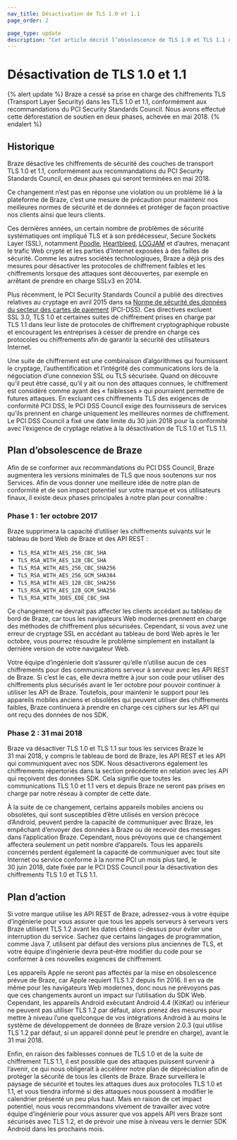 ```yaml
---
nav_title: Désactivation de TLS 1.0 et 1.1
page_order: 2

page_type: update
description: "Cet article décrit l’obsolescence de TLS 1.0 et TLS 1.1 de Braze, achevée en mai 2018."
---
```

# Désactivation de TLS 1.0 et 1.1

{% alert update %}
Braze a cessé sa prise en charge des chiffrements TLS (Transport Layer Security) dans les TLS 1.0 et 1.1, conformément aux recommandations du PCI Security Standards Council. Nous avons effectué cette déforestation de soutien en deux phases, achevée en mai 2018.
{% endalert %} 

## Historique

Braze désactive les chiffrements de sécurité des couches de transport TLS 1.0 et 1.1, conformément aux recommandations du PCI Security Standards Council, en deux phases qui seront terminées en mai 2018.

Ce changement n’est pas en réponse une violation ou un problème lié à la plateforme de Braze, c’est une mesure de précaution pour maintenir nos meilleures normes de sécurité et de données et protéger de façon proactive nos clients ainsi que leurs clients.

Ces dernières années, un certain nombre de problèmes de sécurité systématiques ont impliqué TLS et à son prédécesseur, Secure Sockets Layer (SSL), notamment [Poodle][1], [Heartbleed][2], [LOGJAM][3] et d’autres, menaçant le trafic Web crypté et les parties d’Internet exposées à des failles de sécurité. Comme les autres sociétés technologiques, Braze a déjà pris des mesures pour désactiver les protocoles de chiffrement faibles et les chiffrements lorsque des attaques sont découvertes, par exemple en arrêtant de prendre en charge SSLv3 en 2014.

Plus récemment, le PCI Security Standards Council a publié des directives relatives au cryptage en avril 2015 dans sa [Norme de sécurité des données du secteur des cartes de paiement][4] (PCI-DSS). Ces directives excluent SSL 3.0, TLS 1.0 et certaines suites de chiffrement prises en charge par TLS 1.1 dans leur liste de protocoles de chiffrement cryptographique robuste et encouragent les entreprises à cesser de prendre en charge ces protocoles ou  chiffrements afin de garantir la sécurité des utilisateurs Internet.

Une suite de chiffrement est une combinaison d’algorithmes qui fournissent le cryptage, l’authentification et l’intégrité des communications lors de la négociation d’une connexion SSL ou TLS sécurisée. Quand on découvre qu’il peut être cassé, qu’il y ait ou non des attaques connues, le chiffrement est considéré comme ayant des « faiblesses » qui pourraient permettre de futures attaques. En excluant ces chiffrements TLS des exigences de conformité PCI DSS, le PCI DSS Council exige des fournisseurs de services qu’ils prennent en charge uniquement les meilleures normes de chiffrement. Le PCI DSS Council a fixé une date limite du 30 juin 2018 pour la conformité avec l’exigence de cryptage relative à la désactivation de TLS 1.0 et TLS 1.1.

## Plan d’obsolescence de Braze
Afin de se conformer aux recommandations du PCI DSS Council, Braze augmentera les versions minimales de TLS que nous soutenons sur nos Services. Afin de vous donner une meilleure idée de notre plan de conformité et de son impact potentiel sur votre marque et vos utilisateurs finaux, il existe deux phases principales à notre plan pour connaître :

### Phase 1 : 1er octobre 2017

Braze supprimera la capacité d’utiliser les  chiffrements suivants sur le tableau de bord Web de Braze et des API REST :

- `TLS_RSA_WITH_AES_256_CBC_SHA`
- `TLS_RSA_WITH_AES_128_CBC_SHA`
- `TLS_RSA_WITH_AES_256_CBC_SHA256`
- `TLS_RSA_WITH_AES_256_GCM_SHA384`
- `TLS_RSA_WITH_AES_128_CBC_SHA256`
- `TLS_RSA_WITH_AES_128_GCM_SHA256`
- `TLS_RSA_WITH_3DES_EDE_CBC_SHA`

Ce changement ne devrait pas affecter les clients accédant au tableau de bord de Braze, car tous les navigateurs Web modernes prennent en charge des méthodes de chiffrement plus sécurisées. Cependant, si vous avez une erreur de cryptage SSL en accédant au tableau de bord Web après le 1er octobre, vous pourrez résoudre le problème simplement en installant la dernière version de votre navigateur Web.

Votre équipe d’ingénierie doit s’assurer qu’elle n’utilise aucun de ces chiffrements pour des communications serveur à serveur avec les API REST de Braze. Si c’est le cas, elle devra mettre à jour son code pour utiliser des chiffrements plus sécurisés avant le 1er octobre pour pouvoir continuer à utiliser les API de Braze. Toutefois, pour maintenir le support pour les appareils mobiles anciens et obsolètes qui peuvent utiliser des chiffrements faibles, Braze continuera à prendre en charge ces ciphers sur les API qui ont reçu des données de nos SDK.

### Phase 2 : 31 mai 2018

Braze va désactiver TLS 1.0 et TLS 1.1 sur tous les services Braze le 31 mai 2018, y compris le tableau de bord de Braze, les API REST et les API qui communiquent avec nos SDK. Nous désactiverons également les chiffrements répertoriés dans la section précédente en relation avec les API qui reçoivent des données SDK. Cela signifie que toutes les communications TLS 1.0 et 1.1 vers et depuis Braze ne seront pas prises en charge par notre réseau à compter de cette date.

À la suite de ce changement, certains appareils mobiles anciens ou obsolètes, qui sont susceptibles d’être utilisés en version précoce d’Android, peuvent perdre la capacité de communiquer avec Braze, les empêchant d’envoyer des données à Braze ou de recevoir des messages dans l’application Braze. Cependant, nous prévoyons que ce changement affectera seulement un petit nombre d’appareils. Tous les appareils concernés perdent également la capacité de communiquer avec tout site Internet ou service conforme à la norme PCI un mois plus tard, le 30 juin 2018, date fixée par le PCI DSS Council pour la désactivation des chiffrements TLS 1.0 et TLS 1.1.

## Plan d’action
Si votre marque utilise les API REST de Braze, adressez-vous à votre équipe d’ingénierie pour vous assurer que tous les appels serveurs à serveurs vers Braze utilisent TLS 1.2 avant les dates citées ci-dessus pour éviter une interruption du service. Sachez que certains langages de programmation, comme Java 7, utilisent par défaut des versions plus anciennes de TLS, et votre équipe d’ingénierie devra peut-être modifier du code pour se conformer à ces nouvelles exigences de chiffrement.

Les appareils Apple ne seront pas affectés par la mise en obsolescence prévue de Braze, car Apple requiert TLS 1.2 depuis fin 2016. Il en va de même pour les navigateurs Web modernes, donc nous ne prévoyons pas que ces changements auront un impact sur l’utilisation du SDK Web. Cependant, les appareils Android exécutant Android 4.4 (KitKat) ou inférieur ne peuvent pas utiliser TLS 1.2 par défaut, alors prenez des mesures pour mettre à niveau l’une quelconque de vos intégrations Android à au moins le système de développement de données de Braze version 2.0.3 (qui utilise TLS 1.2 par défaut, si un appareil donné peut le prendre en charge), avant le 31 mai 2018.

Enfin, en raison des faiblesses connues de TLS 1.0 et de la suite de chiffrement TLS 1.1, il est possible que des attaques puissent survenir à l’avenir, ce qui nous obligerait à accélérer notre plan de dépréciation afin de protéger la sécurité de tous les clients de Braze. Braze surveillera le paysage de sécurité et toutes les attaques dues aux protocoles TLS 1.0 et 1.1, et vous tiendra informé si des attaques nous poussent à modifier le calendrier présenté un peu plus haut. Mais en raison de cet impact potentiel, nous vous recommandons vivement de travailler avec votre équipe d’ingénierie pour vous assurer que vos appels API vers Braze sont sécurisés avec TLS 1.2, et de prévoir une mise à niveau vers le dernier SDK Android dans les prochains mois.


[1]: https://www.us-cert.gov/ncas/alerts/TA14-290A
[2]: https://en.wikipedia.org/wiki/Heartbleed
[3]: https://en.wikipedia.org/wiki/Logjam_(computer_security)
[4]: https://en.wikipedia.org/wiki/Payment_Card_Industry_Data_Security_Standard
